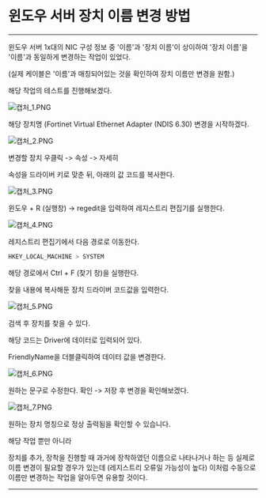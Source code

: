 # 윈도우 서버 장치 이름 변경 방법

---

윈도우 서버 1x대의 NIC 구성 정보 중 '이름'과 '장치 이름'이 상이하여 '장치 이름'을 '이름'과 동일하게 변경하는 작업이 있었다.

(실제 케이블은 '이름'과 매칭되어있는 것을 확인하여 장치 이름만 변경을 원함.)

해당 작업의 테스트를 진행해보겠다.

![캡처_1.PNG](%E1%84%8B%E1%85%B1%E1%86%AB%E1%84%83%E1%85%A9%E1%84%8B%E1%85%AE%20%E1%84%89%E1%85%A5%E1%84%87%E1%85%A5%20%E1%84%8C%E1%85%A1%E1%86%BC%E1%84%8E%E1%85%B5%20%E1%84%8B%E1%85%B5%E1%84%85%E1%85%B3%E1%86%B7%20%E1%84%87%E1%85%A7%E1%86%AB%E1%84%80%E1%85%A7%E1%86%BC%20%E1%84%87%E1%85%A1%E1%86%BC%E1%84%87%E1%85%A5%E1%86%B8%201a4b772523e04e99b11c9c4f1aafba33/%25EC%25BA%25A1%25EC%25B2%2598_1.png)

해당 장치명 (Fortinet Virtual Ethernet Adapter (NDIS 6.30) 변경을 시작하겠다.

![캡처_2.PNG](%E1%84%8B%E1%85%B1%E1%86%AB%E1%84%83%E1%85%A9%E1%84%8B%E1%85%AE%20%E1%84%89%E1%85%A5%E1%84%87%E1%85%A5%20%E1%84%8C%E1%85%A1%E1%86%BC%E1%84%8E%E1%85%B5%20%E1%84%8B%E1%85%B5%E1%84%85%E1%85%B3%E1%86%B7%20%E1%84%87%E1%85%A7%E1%86%AB%E1%84%80%E1%85%A7%E1%86%BC%20%E1%84%87%E1%85%A1%E1%86%BC%E1%84%87%E1%85%A5%E1%86%B8%201a4b772523e04e99b11c9c4f1aafba33/%25EC%25BA%25A1%25EC%25B2%2598_2.png)

변경할 장치 우클릭 -> 속성 -> 자세히

속성을 드라이버 키로 맞춘 뒤, 아래의 값 코드를 복사한다.

![캡처_3.PNG](%E1%84%8B%E1%85%B1%E1%86%AB%E1%84%83%E1%85%A9%E1%84%8B%E1%85%AE%20%E1%84%89%E1%85%A5%E1%84%87%E1%85%A5%20%E1%84%8C%E1%85%A1%E1%86%BC%E1%84%8E%E1%85%B5%20%E1%84%8B%E1%85%B5%E1%84%85%E1%85%B3%E1%86%B7%20%E1%84%87%E1%85%A7%E1%86%AB%E1%84%80%E1%85%A7%E1%86%BC%20%E1%84%87%E1%85%A1%E1%86%BC%E1%84%87%E1%85%A5%E1%86%B8%201a4b772523e04e99b11c9c4f1aafba33/%25EC%25BA%25A1%25EC%25B2%2598_3.png)

윈도우 + R (실행창) -> regedit을 입력하여 레지스트리 편집기를 실행한다.

![캡처_4.PNG](%E1%84%8B%E1%85%B1%E1%86%AB%E1%84%83%E1%85%A9%E1%84%8B%E1%85%AE%20%E1%84%89%E1%85%A5%E1%84%87%E1%85%A5%20%E1%84%8C%E1%85%A1%E1%86%BC%E1%84%8E%E1%85%B5%20%E1%84%8B%E1%85%B5%E1%84%85%E1%85%B3%E1%86%B7%20%E1%84%87%E1%85%A7%E1%86%AB%E1%84%80%E1%85%A7%E1%86%BC%20%E1%84%87%E1%85%A1%E1%86%BC%E1%84%87%E1%85%A5%E1%86%B8%201a4b772523e04e99b11c9c4f1aafba33/%25EC%25BA%25A1%25EC%25B2%2598_4.png)

레지스트리 편집기에서 다음 경로로 이동한다.

```bash
HKEY_LOCAL_MACHINE > SYSTEM
```

해당 경로에서 Ctrl + F (찾기 창)을 실행한다.

찾을 내용에 복사해둔 장치 드라이버 코드값을 입력한다.

![캡처_5.PNG](%E1%84%8B%E1%85%B1%E1%86%AB%E1%84%83%E1%85%A9%E1%84%8B%E1%85%AE%20%E1%84%89%E1%85%A5%E1%84%87%E1%85%A5%20%E1%84%8C%E1%85%A1%E1%86%BC%E1%84%8E%E1%85%B5%20%E1%84%8B%E1%85%B5%E1%84%85%E1%85%B3%E1%86%B7%20%E1%84%87%E1%85%A7%E1%86%AB%E1%84%80%E1%85%A7%E1%86%BC%20%E1%84%87%E1%85%A1%E1%86%BC%E1%84%87%E1%85%A5%E1%86%B8%201a4b772523e04e99b11c9c4f1aafba33/%25EC%25BA%25A1%25EC%25B2%2598_5.png)

검색 후 장치를 찾을 수 있다.

해당 코드는 Driver에 데이터로 입력되어 있다.

FriendlyName을 더블클릭하여 데이터 값을 변경한다.

![캡처_6.PNG](%E1%84%8B%E1%85%B1%E1%86%AB%E1%84%83%E1%85%A9%E1%84%8B%E1%85%AE%20%E1%84%89%E1%85%A5%E1%84%87%E1%85%A5%20%E1%84%8C%E1%85%A1%E1%86%BC%E1%84%8E%E1%85%B5%20%E1%84%8B%E1%85%B5%E1%84%85%E1%85%B3%E1%86%B7%20%E1%84%87%E1%85%A7%E1%86%AB%E1%84%80%E1%85%A7%E1%86%BC%20%E1%84%87%E1%85%A1%E1%86%BC%E1%84%87%E1%85%A5%E1%86%B8%201a4b772523e04e99b11c9c4f1aafba33/%25EC%25BA%25A1%25EC%25B2%2598_6.png)

원하는 문구로 수정한다. 확인 -> 저장 후 변경을 확인해보겠다.

![캡처_7.PNG](%E1%84%8B%E1%85%B1%E1%86%AB%E1%84%83%E1%85%A9%E1%84%8B%E1%85%AE%20%E1%84%89%E1%85%A5%E1%84%87%E1%85%A5%20%E1%84%8C%E1%85%A1%E1%86%BC%E1%84%8E%E1%85%B5%20%E1%84%8B%E1%85%B5%E1%84%85%E1%85%B3%E1%86%B7%20%E1%84%87%E1%85%A7%E1%86%AB%E1%84%80%E1%85%A7%E1%86%BC%20%E1%84%87%E1%85%A1%E1%86%BC%E1%84%87%E1%85%A5%E1%86%B8%201a4b772523e04e99b11c9c4f1aafba33/%25EC%25BA%25A1%25EC%25B2%2598_7.png)

원하는 장치 명칭으로 정상 출력됨을 확인할 수 있습니다.

해당 작업 뿐만 아니라

장치를 추가, 장착을 진행할 때 과거에 장착하였던 이름으로 나타나거나 하는 등 실제로 이름 변경이 필요할 경우가 있는데 (레지스트리 오류일 가능성이 높다)
이처럼 수동으로 이름만 변경하는 작업을 알아두면 유용할 것이다.

---